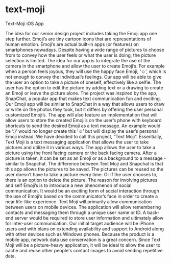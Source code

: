 # text-moji
Text-Moji iOS App

The idea for our senior design project includes taking the Emoji app one step further. Emoji’s are tiny cartoon icons that are representations of human emotion. Emoji’s are actual built-in apps (or features) on smartphones nowadays. Despite having a wide range of pictures to choose from to convey how the user feels or what the user is doing, the picture selection is limited. The idea for our app is to integrate the use of the camera in the smartphone and allow the user to create Emoji’s. For example when a person feels joyous, they will use the happy face Emoji, ‘☺’, which is not enough to convey the individual’s feelings. Our app will be able to give the user an option to take a picture of oneself, effectively like a selfie. The user has the option to edit the picture by adding text or a drawing to create an Emoji or leave the picture alone. The project was inspired by the app, SnapChat, a popular app that makes text communication fun and exciting. Our Emoji app will be similar to SnapChat in a way that allows users to draw or write on the photos they took, but it differs by offering the user personal customized Emoji’s. The app will also feature an implementation that will allow users to store the created Emoji’s on the user’s phone with keyboard shortcuts to send the desired Emoji as a text message. An example would be ‘:)’ would no longer create this ‘☺’ but will display the user’s personal Emoji instead. We have decided to call this project, “Text Moji”.
 	Essentially, Text Moji is a text messaging application that allows the user to take pictures and utilize it in various ways. The app allows the user to take a picture using the front facing camera or the back facing camera. After a picture is taken, it can be set as an Emoji or as a background to a message - similar to Snapchat. The difference between Text Moji and Snapchat is that this app allows the pictures to be saved. The pictures can be reused so the user doesn’t have to take a picture every time. Or if the user chooses to, there is an option to delete the picture. The reason for involving pictures and self Emoji’s is to introduce a new phenomenon of social communication. It would be an exciting form of social interaction through the use of Emoji’s based on the communicator’s face in order to create a near life-like experience.
 	Text Moji will primarily allow communication between users on mobile devices. The application will allow remembering contacts and messaging them through a unique user name or ID. A back-end server would be required to store user information and ultimately allow for inter-user communication. Our initial target audience will be iPhone users and with plans on extending availability and support to Android along with other devices such as Windows phones. Because the product is a mobile app, network data use conservation is a great concern. Since Text Moji will be a picture-heavy application, it will be ideal to allow the user to cache and reuse other people's contact images to avoid sending repetitive data. 
